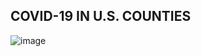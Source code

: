 ## COVID-19 IN U.S. COUNTIES

![image](https://user-images.githubusercontent.com/49790103/159386215-305df512-1281-40ee-ba75-22efb9fe999d.png)
